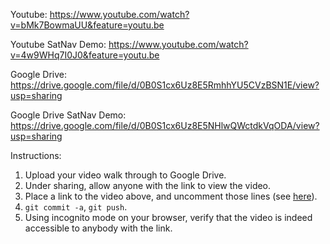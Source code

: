 Youtube: https://www.youtube.com/watch?v=bMk7BowmaUU&feature=youtu.be

Youtube SatNav Demo: https://www.youtube.com/watch?v=4w9WHq7I0J0&feature=youtu.be

Google Drive: https://drive.google.com/file/d/0B0S1cx6Uz8E5RmhhYU5CVzBSN1E/view?usp=sharing

Google Drive SatNav Demo: https://drive.google.com/file/d/0B0S1cx6Uz8E5NHlwQWctdkVqODA/view?usp=sharing

Instructions:

1. Upload your video walk through to Google Drive.
2. Under sharing, allow anyone with the link to view the video.
3. Place a link to the video above, and uncomment those lines (see [here](https://gitlab.computing.dcu.ie/sblott/2017-ca400-YOUR_NAME/edit/master/docs/video-walk-through/README.md)).
4. `git commit -a`, `git push`.
5. Using incognito mode on your browser, verify that the video is indeed accessible to anybody with the link.
